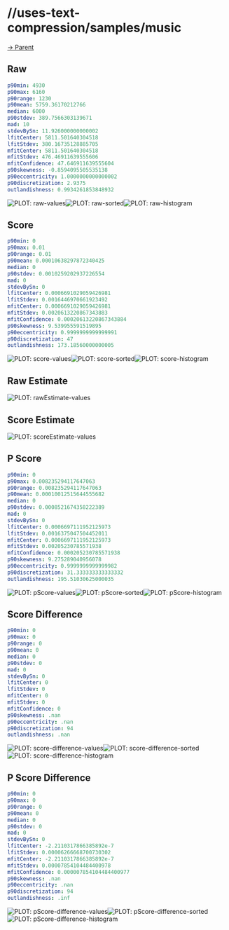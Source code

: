 
# //uses-text-compression/samples/music

[→ Parent](../..)


## Raw


```yaml
p90min: 4930
p90max: 6160
p90range: 1230
p90mean: 5759.36170212766
median: 6000
p90stdev: 389.7566303139671
mad: 10
stdevBySn: 11.926000000000002
lfitCenter: 5811.501640304518
lfitStdev: 380.16735128885705
mfitCenter: 5811.501640304518
mfitStdev: 476.46911639555606
mfitConfidence: 47.646911639555604
p90skewness: -0.8594095505535138
p90eccentricity: 1.0000000000000002
p90discretization: 2.9375
outlandishness: 0.9934261853848932

```

![PLOT: raw-values](./raw/values.svg)![PLOT: raw-sorted](./raw/sorted.svg)![PLOT: raw-histogram](./raw/histogram.svg)
## Score


```yaml
p90min: 0
p90max: 0.01
p90range: 0.01
p90mean: 0.00010638297872340425
median: 0
p90stdev: 0.0010259202937226554
mad: 0
stdevBySn: 0
lfitCenter: 0.0006691029059426981
lfitStdev: 0.0016446970661923492
mfitCenter: 0.0006691029059426981
mfitStdev: 0.0020613220867343883
mfitConfidence: 0.00020613220867343884
p90skewness: 9.539955591519895
p90eccentricity: 0.9999999999999991
p90discretization: 47
outlandishness: 173.18560000000005

```

![PLOT: score-values](./score/values.svg)![PLOT: score-sorted](./score/sorted.svg)![PLOT: score-histogram](./score/histogram.svg)
## Raw Estimate

![PLOT: rawEstimate-values](./rawEstimate/values.svg)
## Score Estimate

![PLOT: scoreEstimate-values](./scoreEstimate/values.svg)
## P Score


```yaml
p90min: 0
p90max: 0.008235294117647063
p90range: 0.008235294117647063
p90mean: 0.00010012515644555682
median: 0
p90stdev: 0.0008521674358222389
mad: 0
stdevBySn: 0
lfitCenter: 0.0006697111952125973
lfitStdev: 0.0016375047504452011
mfitCenter: 0.0006697111952125973
mfitStdev: 0.00205230785571938
mfitConfidence: 0.000205230785571938
p90skewness: 9.275289040956078
p90eccentricity: 0.9999999999999982
p90discretization: 31.333333333333332
outlandishness: 195.51030625000035

```

![PLOT: pScore-values](./pScore/values.svg)![PLOT: pScore-sorted](./pScore/sorted.svg)![PLOT: pScore-histogram](./pScore/histogram.svg)
## Score Difference


```yaml
p90min: 0
p90max: 0
p90range: 0
p90mean: 0
median: 0
p90stdev: 0
mad: 0
stdevBySn: 0
lfitCenter: 0
lfitStdev: 0
mfitCenter: 0
mfitStdev: 0
mfitConfidence: 0
p90skewness: .nan
p90eccentricity: .nan
p90discretization: 94
outlandishness: .nan

```

![PLOT: score-difference-values](./score-difference/values.svg)![PLOT: score-difference-sorted](./score-difference/sorted.svg)![PLOT: score-difference-histogram](./score-difference/histogram.svg)
## P Score Difference


```yaml
p90min: 0
p90max: 0
p90range: 0
p90mean: 0
median: 0
p90stdev: 0
mad: 0
stdevBySn: 0
lfitCenter: -2.2110317866385892e-7
lfitStdev: 0.00006266668700730302
mfitCenter: -2.2110317866385892e-7
mfitStdev: 0.00007854104484400978
mfitConfidence: 0.000007854104484400977
p90skewness: .nan
p90eccentricity: .nan
p90discretization: 94
outlandishness: .inf

```

![PLOT: pScore-difference-values](./pScore-difference/values.svg)![PLOT: pScore-difference-sorted](./pScore-difference/sorted.svg)![PLOT: pScore-difference-histogram](./pScore-difference/histogram.svg)